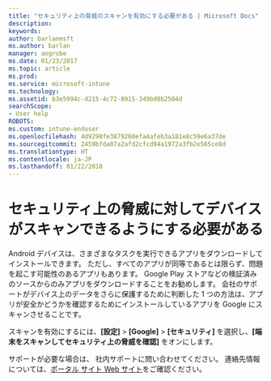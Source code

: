 ```yaml
---
title: "セキュリティ上の脅威のスキャンを有効にする必要がある | Microsoft Docs"
description: 
keywords: 
author: barlanmsft
ms.author: barlan
manager: angrobe
ms.date: 01/23/2017
ms.topic: article
ms.prod: 
ms.service: microsoft-intune
ms.technology: 
ms.assetid: b3e5994c-d215-4c72-8915-349bd0b2504d
searchScope:
- User help
ROBOTS: 
ms.custom: intune-enduser
ms.openlocfilehash: 4d9298fe3879260efa4afeb3a181e8c59e6a37de
ms.sourcegitcommit: 2459bfda07a2afd2cfcd94a1972a3fb2e565ce8d
ms.translationtype: HT
ms.contentlocale: ja-JP
ms.lasthandoff: 01/22/2018
---
```

# <a name="you-need-to-make-your-device-able-to-scan-for-security-threats"></a>セキュリティ上の脅威に対してデバイスがスキャンできるようにする必要がある

Android デバイスは、さまざまなタスクを実行できるアプリをダウンロードしてインストールできます。 ただし、すべてのアプリが同等であるとは限らず、問題を起こす可能性のあるアプリもあります。 Google Play ストアなどの検証済みのソースからのみアプリをダウンロードすることをお勧めします。 会社のサポートがデバイス上のデータをさらに保護するために判断した 1 つの方法は、アプリが安全かどうかを確認するためにインストールしているアプリを Google にスキャンさせることです。

スキャンを有効にするには、**[設定]** > **[Google]** > **[セキュリティ]** を選択し、**[端末をスキャンしてセキュリティ上の脅威を確認]** をオンにします。

サポートが必要な場合は、 社内サポートに問い合わせてください。 連絡先情報については、[ポータル サイト Web サイト](https://portal.manage.microsoft.com#HelpDeskDialog)をご確認ください。
